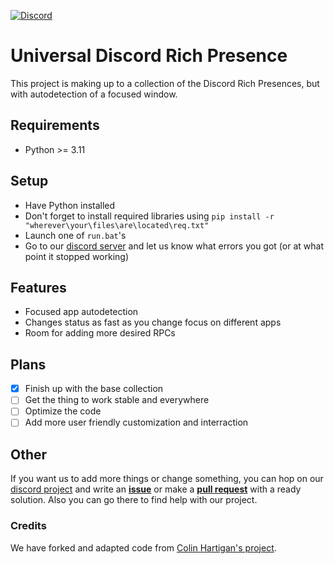 [![Discord](https://img.shields.io/discord/1054578014593241179?style=flat&logo=discord&logoColor=ffffff&label=Discord&labelColor=0000ff&link=https%3A%2F%2Fdiscord.gg%2FdzqeXYDDmy)](https://discord.gg/dzqeXYDDmy) 

# Universal Discord Rich Presence
This project is making up to a collection of the Discord Rich Presences, but with autodetection of a focused window.
## Requirements
- Python >= 3.11
## Setup
- Have Python installed
- Don't forget to install required libraries using `pip install -r "wherever\your\files\are\located\req.txt"`
- Launch one of `run.bat`'s
- Go to our [discord server](https://discord.gg/dzqeXYDDmy) and let us know what errors you got (or at what point it stopped working)
## Features
- Focused app autodetection
- Changes status as fast as you change focus on different apps
- Room for adding more desired RPCs
## Plans
- [x] Finish up with the base collection
- [ ] Get the thing to work stable and everywhere
- [ ] Optimize the code
- [ ] Add more user friendly customization and interraction
## Other
If you want us to add more things or change something, you can hop on our [discord project](https://discord.gg/dzqeXYDDmy) and write an [**issue**](https://github.com/Purple-Palm/Universal-Discord-Rich-Presence/issues) or make a [**pull request**](https://github.com/Purple-Palm/Universal-Discord-Rich-Presence/pulls) with a ready solution.
Also you can go there to find help with our project. 

### Credits

We have forked and adapted code from [Colin Hartigan's project](https://github.com/colinhartigan/valorant-rpc).
